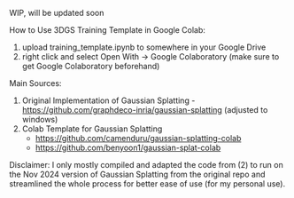 WIP, will be updated soon

How to Use 3DGS Training Template in Google Colab:
1. upload training_template.ipynb to somewhere in your Google Drive
2. right click and select Open With -> Google Colaboratory (make sure to get Google Colaboratory beforehand)

Main Sources:
1. Original Implementation of Gaussian Splatting - https://github.com/graphdeco-inria/gaussian-splatting
   (adjusted to windows)
2. Colab Template for Gaussian Splatting
      - https://github.com/camenduru/gaussian-splatting-colab
      - https://github.com/benyoon1/gaussian-splat-colab

Disclaimer: I only mostly compiled and adapted the code from (2) to run on the Nov 2024 version of Gaussian Splatting from the original repo and streamlined the whole process for better ease of use (for my personal use).
